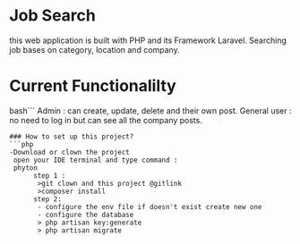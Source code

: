 # Job Search 
 this web application is built with PHP and its Framework Laravel.
 Searching job bases on category, location and company.
 
# Current Functionalilty 
bash```
Admin : can create, update, delete and their own post.
General user : no need to log in but can see all the company posts.
```
### How to set up this project?
```php
-Download or clown the project 
 open your IDE terminal and type command : 
 phyton
      step 1 :
       >git clown and this project @gitlink
       >composer install
      step 2:
       - configure the env file if doesn't exist create new one 
       - configure the database 
       > php artisan key:generate
       > php artisan migrate
       
```

